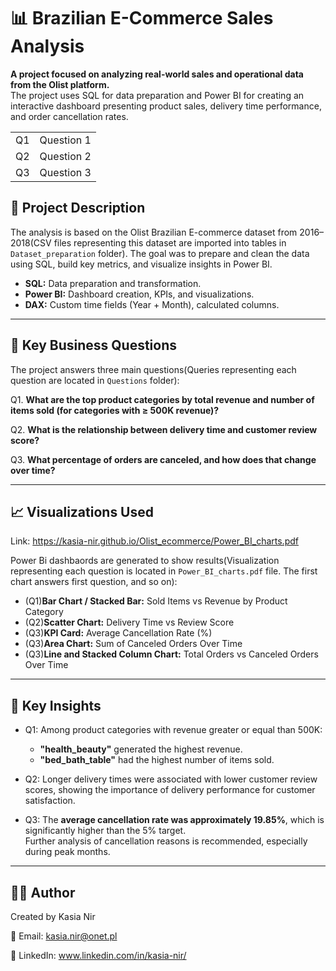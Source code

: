 # 📊 Brazilian E-Commerce Sales Analysis

**A project focused on analyzing real-world sales and operational data from the Olist platform.**  
The project uses SQL for data preparation and Power BI for creating an interactive dashboard presenting product sales, delivery time performance, and order cancellation rates.

|||
|-|-|
| Q1 | Question 1 |
| Q2 | Question 2 |
| Q3 | Question 3 |

## 📄 Project Description

The analysis is based on the Olist Brazilian E-commerce dataset from 2016–2018(CSV files representing this dataset are imported into tables in `Dataset_preparation` folder).
The goal was to prepare and clean the data using SQL, build key metrics, and visualize insights in Power BI.

- **SQL:** Data preparation and transformation.
- **Power BI:** Dashboard creation, KPIs, and visualizations.
- **DAX:** Custom time fields (Year + Month), calculated columns.

---

## 🎯 Key Business Questions

The project answers three main questions(Queries representing each question are located in `Questions` folder):

Q1. **What are the top product categories by total revenue and number of items sold (for categories with ≥ 500K revenue)?**

Q2. **What is the relationship between delivery time and customer review score?**

Q3. **What percentage of orders are canceled, and how does that change over time?**

---

## 📈 Visualizations Used

Link: https://kasia-nir.github.io/Olist_ecommerce/Power_BI_charts.pdf

Power Bi dashbaords are generated to show results(Visualization representing each question is located in `Power_BI_charts.pdf` file. The first chart answers first question, and so on):

- (Q1)**Bar Chart / Stacked Bar:** Sold Items vs Revenue by Product Category
- (Q2)**Scatter Chart:** Delivery Time vs Review Score
- (Q3)**KPI Card:** Average Cancellation Rate (%)
- (Q3)**Area Chart:** Sum of Canceled Orders Over Time
- (Q3)**Line and Stacked Column Chart:** Total Orders vs Canceled Orders Over Time

---

## 🧠 Key Insights

- Q1: Among product categories with revenue greater or equal than 500K:
  - **"health_beauty"** generated the highest revenue.
  - **"bed_bath_table"** had the highest number of items sold.
  
- Q2: Longer delivery times were associated with lower customer review scores, showing the importance of delivery performance for customer satisfaction.

- Q3: The **average cancellation rate was approximately 19.85%**, which is significantly higher than the 5% target.  
  Further analysis of cancellation reasons is recommended, especially during peak months.

---

## 👩‍💻 Author

Created by Kasia Nir

📧 Email: kasia.nir@onet.pl 

🔗 LinkedIn: www.linkedin.com/in/kasia-nir/
